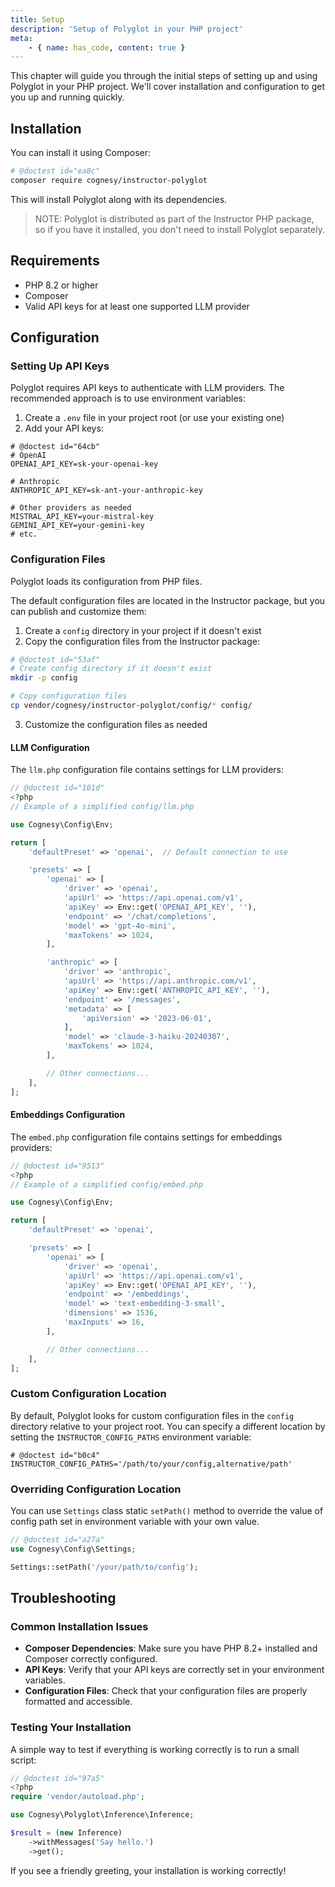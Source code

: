```yaml
---
title: Setup
description: 'Setup of Polyglot in your PHP project'
meta:
    - { name: has_code, content: true }
---
```


This chapter will guide you through the initial steps of setting up and using Polyglot in your PHP project. We'll cover installation and configuration to get you up and running quickly.




## Installation

You can install it using Composer:

```bash
# @doctest id="ea8c"
composer require cognesy/instructor-polyglot
```

This will install Polyglot along with its dependencies.


> NOTE: Polyglot is distributed as part of the Instructor PHP package, so if you have it installed, you don't need to install Polyglot separately.

## Requirements

- PHP 8.2 or higher
- Composer
- Valid API keys for at least one supported LLM provider




## Configuration

### Setting Up API Keys

Polyglot requires API keys to authenticate with LLM providers. The recommended approach is to use environment variables:

1. Create a `.env` file in your project root (or use your existing one)
2. Add your API keys:

```shell
# @doctest id="64cb"
# OpenAI
OPENAI_API_KEY=sk-your-openai-key

# Anthropic
ANTHROPIC_API_KEY=sk-ant-your-anthropic-key

# Other providers as needed
MISTRAL_API_KEY=your-mistral-key
GEMINI_API_KEY=your-gemini-key
# etc.
```

### Configuration Files

Polyglot loads its configuration from PHP files.

The default configuration files are located in the Instructor package, but you can publish and customize them:

1. Create a `config` directory in your project if it doesn't exist
2. Copy the configuration files from the Instructor package:

```bash
# @doctest id="53af"
# Create config directory if it doesn't exist
mkdir -p config

# Copy configuration files
cp vendor/cognesy/instructor-polyglot/config/* config/
```

3. Customize the configuration files as needed


#### LLM Configuration

The `llm.php` configuration file contains settings for LLM providers:

```php
// @doctest id="101d"
<?php
// Example of a simplified config/llm.php

use Cognesy\Config\Env;

return [
    'defaultPreset' => 'openai',  // Default connection to use

    'presets' => [
        'openai' => [
            'driver' => 'openai',
            'apiUrl' => 'https://api.openai.com/v1',
            'apiKey' => Env::get('OPENAI_API_KEY', ''),
            'endpoint' => '/chat/completions',
            'model' => 'gpt-4o-mini',
            'maxTokens' => 1024,
        ],

        'anthropic' => [
            'driver' => 'anthropic',
            'apiUrl' => 'https://api.anthropic.com/v1',
            'apiKey' => Env::get('ANTHROPIC_API_KEY', ''),
            'endpoint' => '/messages',
            'metadata' => [
                'apiVersion' => '2023-06-01',
            ],
            'model' => 'claude-3-haiku-20240307',
            'maxTokens' => 1024,
        ],

        // Other connections...
    ],
];
```

#### Embeddings Configuration

The `embed.php` configuration file contains settings for embeddings providers:

```php
// @doctest id="9513"
<?php
// Example of a simplified config/embed.php

use Cognesy\Config\Env;

return [
    'defaultPreset' => 'openai',

    'presets' => [
        'openai' => [
            'driver' => 'openai',
            'apiUrl' => 'https://api.openai.com/v1',
            'apiKey' => Env::get('OPENAI_API_KEY', ''),
            'endpoint' => '/embeddings',
            'model' => 'text-embedding-3-small',
            'dimensions' => 1536,
            'maxInputs' => 16,
        ],

        // Other connections...
    ],
];
```

### Custom Configuration Location

By default, Polyglot looks for custom configuration files in the `config` directory relative to your project root. You can specify a different location by setting the `INSTRUCTOR_CONFIG_PATHS` environment variable:

```shell
# @doctest id="b0c4"
INSTRUCTOR_CONFIG_PATHS='/path/to/your/config,alternative/path'
```

### Overriding Configuration Location

You can use `Settings` class static `setPath()` method to override the value of config path set in environment variable with your own value.

```php
// @doctest id="a27a"
use Cognesy\Config\Settings;

Settings::setPath('/your/path/to/config');
```


## Troubleshooting

### Common Installation Issues

- **Composer Dependencies**: Make sure you have PHP 8.2+ installed and Composer correctly configured.
- **API Keys**: Verify that your API keys are correctly set in your environment variables.
- **Configuration Files**: Check that your configuration files are properly formatted and accessible.


### Testing Your Installation

A simple way to test if everything is working correctly is to run a small script:

```php
// @doctest id="97a5"
<?php
require 'vendor/autoload.php';

use Cognesy\Polyglot\Inference\Inference;

$result = (new Inference)
    ->withMessages('Say hello.')
    ->get();
```

If you see a friendly greeting, your installation is working correctly!
